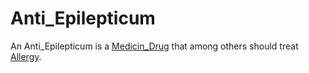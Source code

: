 # Anti_Epilepticum

An Anti_Epilepticum is a [Medicin_Drug](800007.md) that among others should treat [Allergy](40800004.md).